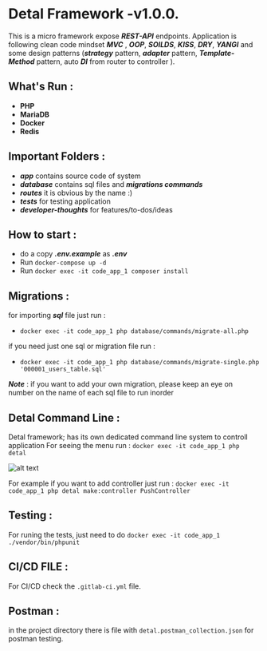 # Detal Framework -v1.0.0.
This is a micro framework expose ***REST-API*** endpoints. Application is following clean code mindset ***MVC*** , ***OOP***, ***SOILDS***, ***KISS***, ***DRY***, ***YANGI*** and some design patterns (***strategy*** pattern, ***adapter*** pattern, ***Template-Method*** pattern, auto ***DI*** from router to controller ).

## What's Run :
- **PHP**
- **MariaDB**
- **Docker**
- **Redis**

## Important Folders :
- ***app*** contains source code of system
- ***database*** contains sql files and ***migrations commands***
- ***routes*** it is obvious by the name :) 
- ***tests*** for testing application
- ***developer-thoughts*** for features/to-dos/ideas

## How to start :
- do a copy ***.env.example***  as  ***.env***
- Run ```docker-compose up -d```
- Run ```docker exec -it code_app_1 composer install```

## Migrations :
for importing ***sql*** file just run :
- ```docker exec -it code_app_1 php database/commands/migrate-all.php```

if you need just one sql or migration file run :
-  ```docker exec -it code_app_1 php database/commands/migrate-single.php '000001_users_table.sql'```

***Note*** : if you want to add your own migration, please keep an eye on number on the name of each sql file to run inorder
## Detal Command Line :
Detal framework; has its own dedicated command line system to controll application
For seeing the menu  run : ``` docker exec -it code_app_1 php detal ```

![alt text](https://mirhamedrooy.ir/wp-content/uploads/2022/11/Screenshot-from-2022-11-23-02-05-42.png)

For example if you want to add controller just run : 
```docker exec -it code_app_1 php detal make:controller PushController```

## Testing :
For runing the tests, just need to do ```docker exec -it code_app_1 ./vendor/bin/phpunit```

## CI/CD FILE :
For CI/CD check the ```.gitlab-ci.yml``` file.

## Postman :
in the project directory there is file with ```detal.postman_collection.json``` for postman testing.

